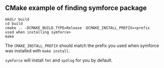 ## CMake example of finding symforce package

```
mkdir build
cd build
cmake .. -DCMAKE_BUILD_TYPE=Release -DCMAKE_INSTALL_PREFIX=<prefix used when installing symforce>
make
```

The `CMAKE_INSTALL_PREFIX` should match the prefix you used when symforce was installed with `make install`.

`symforce` will install `fmt` and `spdlog` for you by default.